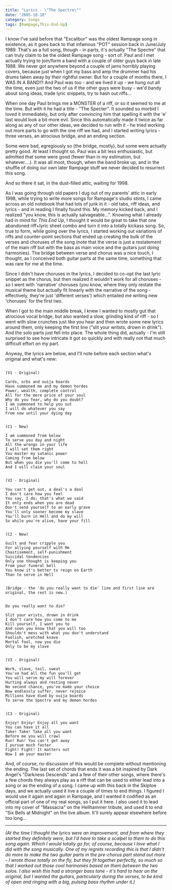 ```yaml
---
title: "Lyrics - \"The Spectre\""
date: "2005-10-18"
category: Songs
tags: [Rampage,This-End-Up]
---
```


I know I've said before that "Excalibur" was the oldest Rampage song in existence, as it goes back to that infamous "POT" session back in June/July 1989. That's as a full song, though - in parts, it's actually "The Spectre" that can truly claim to be the oldest Rampage song - sort of. Paul and I met actually trying to join/form a band with a couple of older guys back in late 1988. We never got anywhere beyond a couple of jams horribly playing covers, because just when I got my bass and amp the drummer had his drums taken away by their rightful owner. But for a couple of months there, I WAS IN A BAND!!! And Paul was too - and we lived it up - we hung out all the time, even just the two of us if the other guys were busy - we'd bandy about song ideas, trade lyric snippets, try to hash out riffs...

When one day Paul brings me a MONSTER of a riff, or so it seemed to me at the time. But with it he had a title - "The Specter". It sounded so morbid I loved it immediately, but only after convincing him that spelling it with the 'e' last would look a bit more evil. Since this automatically made it twice as far along as any of our other ideas, we decided to run with it - he tried working out more parts to go with the one riff we had, and I started writing lyrics - three verses, an atrocious bridge, and an ending section.

Some were bad, egregiously so (the bridge, mostly), but some were actually pretty good. At least I thought so. Paul was a bit less enthusiastic, but admitted that some were good (fewer than in my estimation, but whatever....). It was all moot, though, when the band broke up, and in the shuffle of doing our own later Rampage stuff we never decided to resurrect this song.

And so there it sat, in the dust-filled attic, waiting for 1998.

As I was going through old papers I dug out of my parents' attic in early 1998, while trying to write more songs for Rampage's studio stints, I came across an old notebook that had lots of junk in it - old tabs, riff ideas, and lyrics - and in reading I finally found this. My memory kicked back, and I realized "you know, this is actually salvageable...". Knowing what I already had in mind for *This End Up*, I thought it would be great to take that one abandoned riff+lyric sheet combo and turn it into a totally kickass song. So, true to form, while going over the lyrics, I started working out variations of riffs and counter-point sections that ended up creating the bulk of the verses and choruses of the song (note that the verse is just a restatement of the main riff but with the bass as main voice and the guitars just doing harmonies). The bridge between verse and chorus was a nice touch, I thought, as I conceived both guitar parts at the same time, something that was rare for me at the time.

Since I didn't have choruses in the lyrics, I decided to co-opt the last lyric snippet as the chorus, but then realized it wouldn't work for all choruses - so I went with 'narrative' choruses (you know, where they only restate the musical theme but actually fit linearly with the narrative of the song - effectively, they're just 'different verses') which entailed me writing new 'choruses' for the first two.

When I got to the main middle break, I knew I wanted to mostly gut that atrocious vocal bridge, but also wanted a slow, grinding kind of riff - so I went with slow crunches just like you hear and then wrote some new lyrics around them, only keeping the first line ("slit your writsts, drown in drink"). And the solo parts just fell into place. The whole thing did, actually - I'm still surprised to see how intricate it got so quickly and with really not that much difficult effort on my part.

Anyway, the lyrics are below, and I'll note before each section what's original and what's new:

```

(V1 - Original)

Cards, orbs and ouija boards
Have summoned me and my demon hordes
Power, wealth, complete control
All for the mere price of your soul 
Why do you fear, why do you doubt?
I am summoned to help you out
I will do whatever you say
From now until your dying day


(C1 - New)

I am summoned from below
To serve you day and night
All the wrongs in your life
I will set them right
You master my satanic power
Coming from below
But when you die you'll come to hell
And I will claim your soul


(V2 - Original)

You can't get out, a deal's a deal
I don't care how you feel
You say, I do; that's what we said
It only ends when you are dead
Don't send yourself to an early grave
You'll only sooner become my slave
You'll burn in Hell and do my will
So while you're alive, have your fill


(C2 - New)

Guilt and fear cripple you
For allying yourself with Me
Chastisement, self-punishment
Suicidal tendencies
Only one thought is keeping you
From your funeral bell
You know it's better to reign on Earth
Than to serve in Hell


(Bridge - the 'do you really want to die' line and first line are original, the rest is new.)


Do you really want to die?

Slit your wrists, drown in drink
I don't care how you come to me
Kill yourself, I want you to
And soon you know that you will too
Shouldn't mess with what you don't understand
Foolish, wretched knave
Mortal fool, now you die
Only to be my slave


(V3 - Original)

Work, slave, toil, sweat
You've had all the fun you'll get
You will serve my will forever
Hurting always and resting never
No second chance, you've made your choice
Now endlessly suffer, never rejoice
Millions have died by ouija boards
To serve the Spectre and my demon hordes


(C3 - Original)

Enjoy! Enjoy! Enjoy all you want
You can have it all
Take! Take! Take all you want
Before me you will crawl
Run! Run! You can't get away
I pursue much faster
Fight! Fight! It matters not
Now I am your master
```

And, of course, no discussion of this would be complete without mentioning the ending. The last set of chords that ends it was a bit inspired by Dark Angel's "Darkness Descends" and a few of their other songs, where there's a few chords they always play as a riff that can be used to either lead into a song or as the ending of a song. I came up with this back in the Skiptoe days, and we actually used it live a couple of times to end things. I figured I would use it again and again in Rampage, and I wanted it codified as an official part of one of my real songs, so I put it here. I also used it to lead into my cover of "Massacra" on the Hellhammer tribute, and used it to end "Six Bells at Midnight" on the live album. It'll surely appear elsewhere before too long...

***

*(At the time I thought the lyrics were an improvement, and from where they started they definitely were, but I'd have to take a scalpel to them to do this song again. Which I would totally go for, of course, because I love what I did with the song musically. One of my regrets recording this is that I didn't do more to make the two guitar parts in the pre-chorus part stand out more - I wrote those totally on the fly, but they fit together perfectly, so much so that I worked out those cool harmonies based on them between the two solos. I also wish this had a stronger bass tone - it's hard to hear on the original, but I wanted the guitars, particularly during the verses, to be kind of open and ringing with a big, pulsing bass rhythm under it.)*

